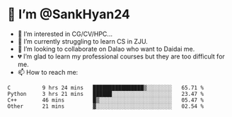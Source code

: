 # 👋 I’m @SankHyan24

- 👀 I’m interested in CG/CV/HPC...
- 🌱 I’m currently struggling to learn CS in ZJU.
- 💞️ I’m looking to collaborate on Dalao who want to Daidai me.
- 💔 I’m glad to learn my professional courses but they are too difficult for me.
- 📫 How to reach me:


<!---
SankHyan24/SankHyan24 is a ✨ special ✨ repository because its `README.md` (this file) appears on your GitHub profile.
You can click the Preview link to take a look at your changes.
--->
<!--START_SECTION:waka-->

```text
C          9 hrs 24 mins   ████████████████▒░░░░░░░░   65.71 %
Python     3 hrs 21 mins   ██████░░░░░░░░░░░░░░░░░░░   23.47 %
C++        46 mins         █▒░░░░░░░░░░░░░░░░░░░░░░░   05.47 %
Other      21 mins         ▓░░░░░░░░░░░░░░░░░░░░░░░░   02.54 %
```

<!--END_SECTION:waka-->
